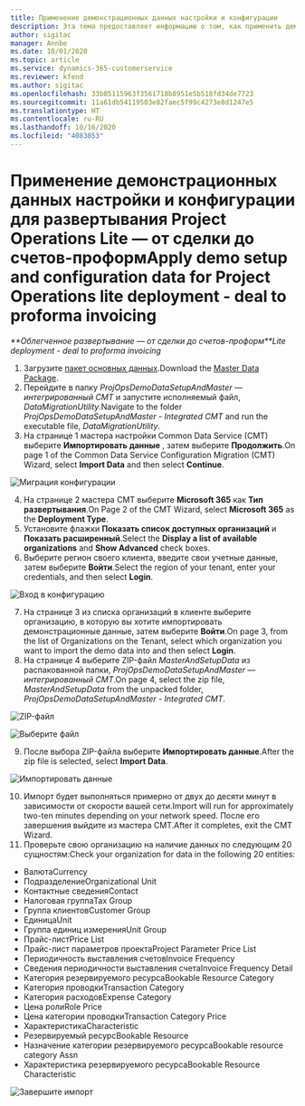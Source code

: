 ```yaml
---
title: Применение демонстрационных данных настройки и конфигурации
description: Эта тема предоставляет информацию о том, как применить демонстрационные данные настройки и конфигурации для Project Operations.
author: sigitac
manager: Annbe
ms.date: 10/01/2020
ms.topic: article
ms.service: dynamics-365-customerservice
ms.reviewer: kfend
ms.author: sigitac
ms.openlocfilehash: 33b85115963f3561718b8951e5b518fd34de7723
ms.sourcegitcommit: 11a61db54119503e82faec5f99c4273e8d1247e5
ms.translationtype: HT
ms.contentlocale: ru-RU
ms.lasthandoff: 10/16/2020
ms.locfileid: "4083053"
---
```

# <a name="apply-demo-setup-and-configuration-data-for-project-operations-lite-deployment---deal-to-proforma-invoicing"></a><span data-ttu-id="edc75-103">Применение демонстрационных данных настройки и конфигурации для развертывания Project Operations Lite — от сделки до счетов-проформ</span><span class="sxs-lookup"><span data-stu-id="edc75-103">Apply demo setup and configuration data for Project Operations lite deployment - deal to proforma invoicing</span></span>

<span data-ttu-id="edc75-104">_\*\*Облегченное развертывание — от сделки до счетов-проформ_</span><span class="sxs-lookup"><span data-stu-id="edc75-104">_\*\*Lite deployment - deal to proforma invoicing_</span></span>

1. <span data-ttu-id="edc75-105">Загрузите [пакет основных данных](https://download.microsoft.com/download/3/4/1/341bf279-a64f-4baa-af31-ce624859b518/ProjOpsSampleSetupData%20-%20CE%20only%20CMT.zip).</span><span class="sxs-lookup"><span data-stu-id="edc75-105">Download the [Master Data Package](https://download.microsoft.com/download/3/4/1/341bf279-a64f-4baa-af31-ce624859b518/ProjOpsSampleSetupData%20-%20CE%20only%20CMT.zip).</span></span> 
2. <span data-ttu-id="edc75-106">Перейдите в папку *ProjOpsDemoDataSetupAndMaster — интегрированный CMT* и запустите исполняемый файл, *DataMigrationUtility*.</span><span class="sxs-lookup"><span data-stu-id="edc75-106">Navigate to the folder *ProjOpsDemoDataSetupAndMaster - Integrated CMT* and run the executable file, *DataMigrationUtility*.</span></span>
3. <span data-ttu-id="edc75-107">На странице 1 мастера настройки Common Data Service (CMT) выберите **Импортировать данные** , затем выберите **Продолжить**.</span><span class="sxs-lookup"><span data-stu-id="edc75-107">On page 1 of the Common Data Service Configuration Migration (CMT) Wizard, select **Import Data** and then select **Continue**.</span></span>

![Миграция конфигурации](./media/1ConfigurationMigration.png)

4. <span data-ttu-id="edc75-109">На странице 2 мастера CMT выберите **Microsoft 365** как **Тип развертывания**.</span><span class="sxs-lookup"><span data-stu-id="edc75-109">On Page 2 of the CMT Wizard, select **Microsoft 365** as the **Deployment Type**.</span></span>
5. <span data-ttu-id="edc75-110">Установите флажки **Показать список доступных организаций** и **Показать расширенный**.</span><span class="sxs-lookup"><span data-stu-id="edc75-110">Select the **Display a list of available organizations** and **Show Advanced** check boxes.</span></span>
6. <span data-ttu-id="edc75-111">Выберите регион своего клиента, введите свои учетные данные, затем выберите **Войти**.</span><span class="sxs-lookup"><span data-stu-id="edc75-111">Select the region of your tenant, enter your credentials, and then select **Login**.</span></span>

![Вход в конфигурацию](./media/2ConfigurationSignin.png)

7. <span data-ttu-id="edc75-113">На странице 3 из списка организаций в клиенте выберите организацию, в которую вы хотите импортировать демонстрационные данные, затем выберите **Войти**.</span><span class="sxs-lookup"><span data-stu-id="edc75-113">On page 3, from the list of Organizations on the Tenant, select which organization you want to import the demo data into and then select **Login**.</span></span>
8. <span data-ttu-id="edc75-114">На странице 4 выберите ZIP-файл *MasterAndSetupData* из распакованной папки, *ProjOpsDemoDataSetupAndMaster — интегрированный CMT*.</span><span class="sxs-lookup"><span data-stu-id="edc75-114">On page 4, select the zip file, *MasterAndSetupData* from the unpacked folder, *ProjOpsDemoDataSetupAndMaster - Integrated CMT*.</span></span>

![ZIP-файл](./media/3ZipFile.png)

![Выберите файл](./media/4SelectAFile.png)

9. <span data-ttu-id="edc75-117">После выбора ZIP-файла выберите **Импортировать данные**.</span><span class="sxs-lookup"><span data-stu-id="edc75-117">After the zip file is selected, select **Import Data**.</span></span>

![Импортировать данные](./media/5ImportData.png)

10. <span data-ttu-id="edc75-119">Импорт будет выполняться примерно от двух до десяти минут в зависимости от скорости вашей сети.</span><span class="sxs-lookup"><span data-stu-id="edc75-119">Import will run for approximately two-ten minutes depending on your network speed.</span></span> <span data-ttu-id="edc75-120">После его завершения выйдите из мастера CMT.</span><span class="sxs-lookup"><span data-stu-id="edc75-120">After it completes, exit the CMT Wizard.</span></span> 
11. <span data-ttu-id="edc75-121">Проверьте свою организацию на наличие данных по следующим 20 сущностям:</span><span class="sxs-lookup"><span data-stu-id="edc75-121">Check your organization for data in the following 20 entities:</span></span>

- <span data-ttu-id="edc75-122">Валюта</span><span class="sxs-lookup"><span data-stu-id="edc75-122">Currency</span></span>
- <span data-ttu-id="edc75-123">Подразделение</span><span class="sxs-lookup"><span data-stu-id="edc75-123">Organizational Unit</span></span>
- <span data-ttu-id="edc75-124">Контактные сведения</span><span class="sxs-lookup"><span data-stu-id="edc75-124">Contact</span></span>
- <span data-ttu-id="edc75-125">Налоговая группа</span><span class="sxs-lookup"><span data-stu-id="edc75-125">Tax Group</span></span>
- <span data-ttu-id="edc75-126">Группа клиентов</span><span class="sxs-lookup"><span data-stu-id="edc75-126">Customer Group</span></span>
- <span data-ttu-id="edc75-127">Единица</span><span class="sxs-lookup"><span data-stu-id="edc75-127">Unit</span></span>
- <span data-ttu-id="edc75-128">Группа единиц измерения</span><span class="sxs-lookup"><span data-stu-id="edc75-128">Unit Group</span></span>
- <span data-ttu-id="edc75-129">Прайс-лист</span><span class="sxs-lookup"><span data-stu-id="edc75-129">Price List</span></span>
- <span data-ttu-id="edc75-130">Прайс-лист параметров проекта</span><span class="sxs-lookup"><span data-stu-id="edc75-130">Project Parameter Price List</span></span>
- <span data-ttu-id="edc75-131">Периодичность выставления счетов</span><span class="sxs-lookup"><span data-stu-id="edc75-131">Invoice Frequency</span></span>
- <span data-ttu-id="edc75-132">Сведения периодичности выставления счета</span><span class="sxs-lookup"><span data-stu-id="edc75-132">Invoice Frequency Detail</span></span>
- <span data-ttu-id="edc75-133">Категория резервируемого ресурса</span><span class="sxs-lookup"><span data-stu-id="edc75-133">Bookable Resource Category</span></span>
- <span data-ttu-id="edc75-134">Категория проводки</span><span class="sxs-lookup"><span data-stu-id="edc75-134">Transaction Category</span></span>
- <span data-ttu-id="edc75-135">Категория расходов</span><span class="sxs-lookup"><span data-stu-id="edc75-135">Expense Category</span></span>
- <span data-ttu-id="edc75-136">Цена роли</span><span class="sxs-lookup"><span data-stu-id="edc75-136">Role Price</span></span>
- <span data-ttu-id="edc75-137">Цена категории проводки</span><span class="sxs-lookup"><span data-stu-id="edc75-137">Transaction Category Price</span></span>
- <span data-ttu-id="edc75-138">Характеристика</span><span class="sxs-lookup"><span data-stu-id="edc75-138">Characteristic</span></span>
- <span data-ttu-id="edc75-139">Резервируемый ресурс</span><span class="sxs-lookup"><span data-stu-id="edc75-139">Bookable Resource</span></span>
- <span data-ttu-id="edc75-140">Назначение категории резервируемого ресурса</span><span class="sxs-lookup"><span data-stu-id="edc75-140">Bookable resource category Assn</span></span>
- <span data-ttu-id="edc75-141">Характеристика резервируемого ресурса</span><span class="sxs-lookup"><span data-stu-id="edc75-141">Bookable Resource Characteristic</span></span>

![Завершите импорт](./media/6CompleteImport.png)
